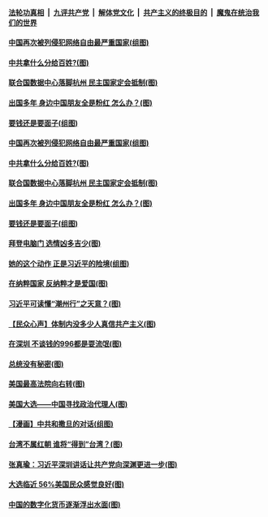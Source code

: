 ####  [法轮功真相](../../../../basic/blob/master/README.md?t=10171902) &nbsp;|&nbsp; [九评共产党](../../../../9ping.md/blob/master/README.md?t=10171902) &nbsp;|&nbsp; [解体党文化](../../../../jtdwh.md/blob/master/README.md?t=10171902)  &nbsp;|&nbsp; [共产主义的终极目的](../../../../gczydzjmd.md/blob/master/README.md?t=10171902) &nbsp;|&nbsp; [魔鬼在统治我们的世界](../../../../mgztzwmdsj.md/blob/master/README.md?t=10171902) 

#### [中国再次被列侵犯网络自由最严重国家(组图)](../pages/p4/949480.md?t=10171902) 


#### [中共拿什么分给百姓?(图)](../pages/p4/949497.md?t=10171902) 

#### [联合国数据中心落脚杭州 民主国家定会抵制(图)](../pages/p4/949503.md?t=10171902) 

#### [出国多年 身边中国朋友全是粉红 怎么办？(图)](../pages/p4/949487.md?t=10171902) 

#### [要钱还是要面子(组图)](../pages/p4/949483.md?t=10171902) 

#### [中国再次被列侵犯网络自由最严重国家(组图)](../pages/p4/949480.md?t=10171902) 


#### [中共拿什么分给百姓?(图)](../pages/p4/949497.md?t=10171902) 

#### [联合国数据中心落脚杭州 民主国家定会抵制(图)](../pages/p4/949503.md?t=10171902) 

#### [出国多年 身边中国朋友全是粉红 怎么办？(图)](../pages/p4/949487.md?t=10171902) 

#### [要钱还是要面子(组图)](../pages/p4/949483.md?t=10171902) 

#### [拜登电脑门 选情凶多吉少(图)](../pages/p4/949508.md?t=10171902) 

#### [她的这个动作 正是习近平的险境(组图)](../pages/p4/949442.md?t=10171902) 

#### [在纳粹国家 反纳粹才是爱国(图)](../pages/p4/949406.md?t=10171902) 

#### [习近平可读懂“潮州行”之天意？(图)](../pages/p4/949416.md?t=10171902) 

#### [【民众心声】体制内没多少人真信共产主义(图)](../pages/p4/948421.md?t=10171902) 

#### [在深圳 不谈钱的996都是耍流氓(图)](../pages/p4/949407.md?t=10171902) 

#### [总统没有秘密(图)](../pages/p4/949401.md?t=10171902) 

#### [美国最高法院向右转(图)](../pages/p4/949395.md?t=10171902) 

#### [美国大选——中国寻找政治代理人(图)](../pages/p4/949393.md?t=10171902) 

#### [【漫画】中共和撒旦的对话(组图)](../pages/p4/949392.md?t=10171902) 

#### [台湾不属红朝 谁将“得到”台湾？(图)](../pages/p4/949340.md?t=10171902) 

#### [张真瑜：习近平深圳讲话让共产党向深渊更进一步(图)](../pages/p4/949380.md?t=10171902) 

#### [大选临近 56%美国民众感觉良好(图)](../pages/p4/949335.md?t=10171902) 

#### [中国的数字化货币逐渐浮出水面(图)](../pages/p4/949332.md?t=10171902) 

